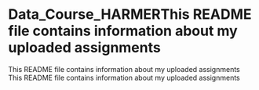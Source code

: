 # Data_Course_HARMERThis README file contains information about my uploaded assignments
This README file contains information about my uploaded assignments
This README file contains information about my uploaded assignments
